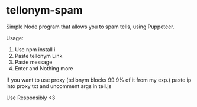 # tellonym-spam
Simple Node program that allows you to spam tells, using Puppeteer.

Usage: 
1. Use npm install i 
2. Paste tellonym Link 
3. Paste message 
4. Enter and Nothing more 


If you want to use proxy (tellonym blocks 99.9% of it from my exp.) paste ip into proxy txt and uncomment args in tell.js 

Use Responsibly <3
